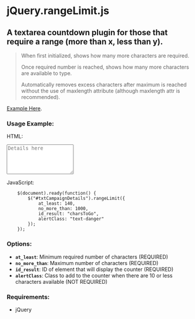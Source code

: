 jQuery.rangeLimit.js
====================

A textarea countdown plugin for those that require a range (more than x, less than y).
--------------------------------------------------------------------------------------

> When first initialized, shows how many more characters are required.
> 
> Once required number is reached, shows how many more characters are available to type.
>
> Automatically removes excess characters after maximum is reached without the use of maxlength attribute (although maxlength attr is recommended).

[Example Here](http://www.bricebentler.com/rangelimit/ "Example Here").

### Usage Example:
HTML:

<textarea id="txtCampaignDetails" class="span5 form-control"
rows="5" placeholder="Details here"></textarea>

<p id="charsToGo"></p>

JavaScript:

		$(document).ready(function() {
			$("#txtCampaignDetails").rangeLimit({
				at_least: 140,
				no_more_than: 1000,
				id_result: "charsToGo",
				alertClass: "text-danger"
			});
		});

### Options:

* **`at_least`**: Minimum required number of characters (REQUIRED)
* **`no_more_than`**: Maximum number of characters (REQUIRED)
* **`id_result`**: ID of element that will display the counter (REQUIRED)
* **`alertClass`**: Class to add to the counter when there are 10 or less characters available (NOT REQUIRED)

### Requirements:

* jQuery
